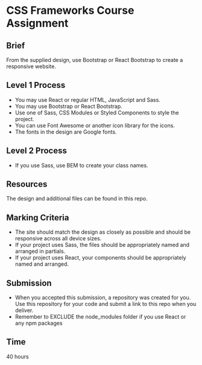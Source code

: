 # CSS Frameworks Course Assignment

## Brief

From the supplied design, use Bootstrap or React Bootstrap to create a responsive website.

## Level 1 Process

- You may use React or regular HTML, JavaScript and Sass.
- You may use Bootstrap or React Bootstrap.
- Use one of Sass, CSS Modules or Styled Components to style the project.
- You can use Font Awesome or another icon library for the icons.
- The fonts in the design are Google fonts.

## Level 2 Process

- If you use Sass, use BEM to create your class names.

## Resources

The design and additional files can be found in this repo.

## Marking Criteria

- The site should match the design as closely as possible and should be responsive across all device sizes.
- If your project uses Sass, the files should be appropriately named and arranged in partials.
- If your project uses React, your components should be appropriately named and arranged.

## Submission

- When you accepted this submission, a repository was created for you. Use this repository for your code and submit a link to this repo when you deliver.
- Remember to EXCLUDE the node_modules folder if you use React or any npm packages

## Time

40 hours
